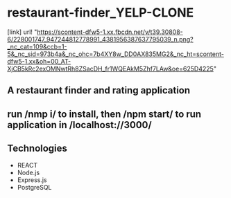 # restaurant-finder_YELP-CLONE

[link] url! "https://scontent-dfw5-1.xx.fbcdn.net/v/t39.30808-6/228001747_947244812778991_4381956387637795039_n.png?_nc_cat=109&ccb=1-5&_nc_sid=973b4a&_nc_ohc=7b4XY8w_DD0AX835MG2&_nc_ht=scontent-dfw5-1.xx&oh=00_AT-XjCB5kRc2exOMNwtRh8ZSacDH_fr1WQEAkM5Zhf7LAw&oe=625D4225"

## A restaurant finder and rating application
## run /nmp i/ to install, then /npm start/ to run application in /localhost://3000/
## Technologies
* REACT
* Node.js
* Express.js
* PostgreSQL
